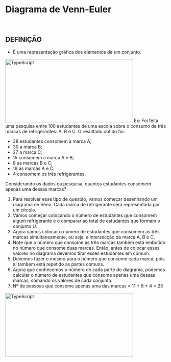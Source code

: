 # Diagrama de Venn-Euler

<br>

## DEFINIÇÃO
* É uma representação gráfica dos elementos de um conjunto.

<div style="display:inline_block">
    <img align="left" height="200" width="400" alt="TypeScript" src="https://static.todamateria.com.br/upload/di/ag/diagrama1.jpg">
</div>

<br>
<br>
<br>
<br>
<br>
<br>
<br>
<br>
<br>
<br>

Ex: Foi feita uma pesquisa entre 100 estudantes de uma escola sobre o consumo de três marcas de refrigerantes: A, B e C. O resultado obtido foi: 
- 38 estudantes consomem a marca A;
- 30 a marca B;
- 27 a marca C; 
- 15 consomem a marca A e B; 
- 8 as marcas B e C;
- 19 as marcas A e C;
- 4 consomem os três refrigerantes.

Considerando os dados da pesquisa, quantos estudantes consomem apenas uma dessas marcas?

1. Para resolver esse tipo de questão, vamos começar desenhando um diagrama de Venn. Cada marca de refrigerante será representada por um círculo.
2. Vamos começar colocando o número de estudantes que consomem algum refrigerante e o comparar ao total de estudantes que formam o conjunto U.
3. Agora vamos colocar o número de estudantes que consomem as três marcas simultaneamente, ou seja, a intersecção da marca A, B e C. 
4. Note que o número que consome as três marcas também está embutido no número que consome duas marcas. Então, antes de colocar esses valores no diagrama devemos tirar esses estudantes em comum. 
5. Devemos fazer o mesmo para o número que consome cada marca, pois aí também está repetido as partes comuns.
6. Agora que conhecemos o número de cada parte do diagrama, podemos calcular o número de estudantes que consome apenas uma dessas marcas, somando os valores de cada conjunto. 
7. Nº de pessoas que consome apenas uma das marcas = 11 + 8 + 4 = 23

<div style="display:inline_block">
    <img align="left" height="200" width="400" alt="TypeScript" src="https://static.todamateria.com.br/upload/co/nj/conjunto1.gif?auto_optimize=low">
</div>

<br>
<br>
<br>
<br>
<br>
<br>
<br>
<br>
<br>
<br>